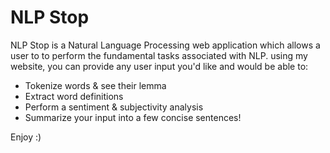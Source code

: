 # NLP Stop
NLP Stop is a Natural Language Processing web application which allows a user to to perform the fundamental tasks associated with NLP. using my website, you can provide any user input you'd like and would be able to:

- Tokenize words & see their lemma
- Extract word definitions
- Perform a sentiment & subjectivity analysis
- Summarize your input into a few concise sentences!



Enjoy :) 

